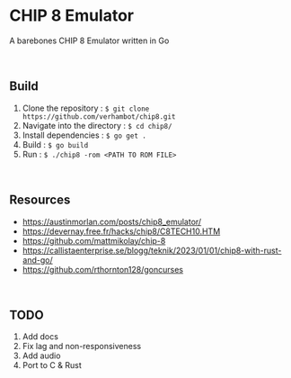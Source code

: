 # CHIP 8 Emulator
A barebones CHIP 8 Emulator written in Go

<br>

## Build
1. Clone the repository : `$ git clone https://github.com/verhambot/chip8.git`
2. Navigate into the directory : `$ cd chip8/`
3. Install dependencies : `$ go get .`
4. Build : `$ go build`
5. Run : `$ ./chip8 -rom <PATH TO ROM FILE>`

<br>

## Resources
- https://austinmorlan.com/posts/chip8_emulator/
- https://devernay.free.fr/hacks/chip8/C8TECH10.HTM
- https://github.com/mattmikolay/chip-8
- https://callistaenterprise.se/blogg/teknik/2023/01/01/chip8-with-rust-and-go/
- https://github.com/rthornton128/goncurses

<br>

## TODO
1. Add docs
2. Fix lag and non-responsiveness
3. Add audio
4. Port to C & Rust
